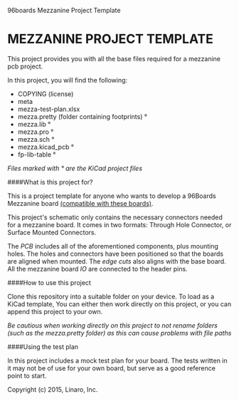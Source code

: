 96boards Mezzanine Project Template

MEZZANINE PROJECT TEMPLATE
===============================================

This project provides you with all the base files required for 
a mezzanine pcb project.

In this project, you will find the following:
- COPYING (license)
- meta
- mezza-test-plan.xlsx
- mezza.pretty (folder containing footprints) °
- mezza.lib °
- mezza.pro °
- mezza.sch °
- mezza.kicad_pcb °
- fp-lib-table °

*Files marked with ° are the KiCad project files*

####What is this project for?

This is a project template for anyone who wants to develop a 96Boards Mezzanine board <a href="https://www.96boards.org/products/ce/">(compatible with these boards)</a>. 

This project's schematic only contains the necessary connectors needed for a mezzanine board. It comes in two formats: Through Hole Connector, or Surface Mounted Connectors.

The <em>PCB</em> includes all of the aforementioned components, plus mounting holes. The holes and connectors have been positioned so that the boards are aligned when mounted. The <em>edge cuts</em> also aligns with the base board. All the mezzanine board <em>IO</em> are connected to the header pins.

####How to use this project

Clone this repository into a suitable folder on your device. To load as a KiCad template,  You can either then work directly on this project, or you can append this project to your own.

*Be cautious when working directly on this project to not rename folders (such as the mezza.pretty folder) as this can cause problems with file paths*

####Using the test plan

In this project includes a mock test plan for your board. The tests written in it may not be of use for your own board, but serve as a good reference point to start.

Copyright (c) 2015, Linaro, Inc.
